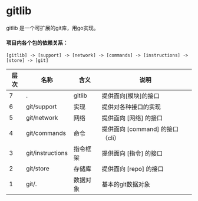 # gitlib
gitlib 是一个可扩展的git库，用go实现。


#### 项目内各个包的依赖关系：
    [gitlib] -> [support] -> [network] -> [commands] -> [instructions] -> [store] -> [git]


| 层次 | 名称             | 含义     | 说明                             |
| ---- | ---------------- | -------- | -------------------------------- |
| 7    | .                | gitlib   | 提供面向[模块]的接口             |
| 6    | git/support      | 实现     | 提供对各种接口的实现             |
| 5    | git/network      | 网络     | 提供面向 [网络] 的接口           |
| 4    | git/commands     | 命令     | 提供面向 [command] 的接口（cli） |
| 3    | git/instructions | 指令框架 | 提供面向 [指令] 的接口           |
| 2    | git/store        | 存储库   | 提供面向 [repo] 的接口           |
| 1    | git/.            | 数据对象 | 基本的git数据对象                |
